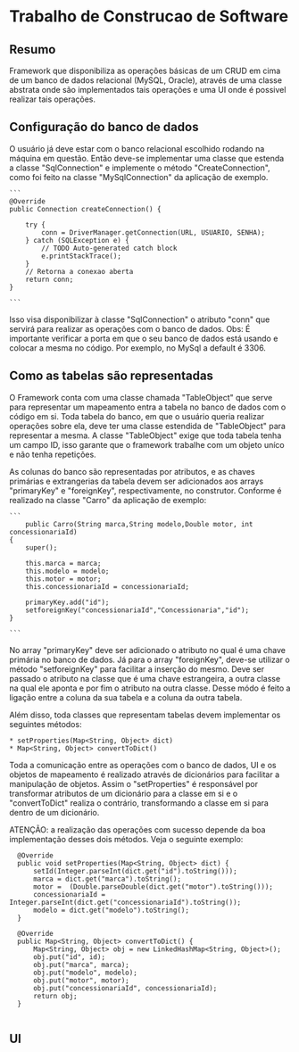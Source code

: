 # Trabalho de Construcao de Software

## Resumo
  Framework que disponibiliza as operações básicas de um CRUD em cima de um banco de dados relacional (MySQL, Oracle), 
  através de uma classe abstrata onde são implementados tais operações e uma UI onde é possivel realizar tais operações.
	
## Configuração do banco de dados
  O usuário já deve estar com o banco relacional escolhido rodando na máquina em questão. Então deve-se implementar uma classe que estenda a classe "SqlConnection" e implemente o método "CreateConnection", como foi feito na classe "MySqlConnection" da aplicação de exemplo.
	
	```
	@Override
	public Connection createConnection() {

		try {
			conn = DriverManager.getConnection(URL, USUARIO, SENHA);
		} catch (SQLException e) {
			// TODO Auto-generated catch block
			e.printStackTrace();
		}
		// Retorna a conexao aberta
		return conn;
	}
	
	```
	
  Isso visa disponibilizar à classe "SqlConnection" o atributo "conn" que servirá para realizar as operações com o  banco de dados.
  Obs: É importante verificar a porta em que o seu banco de dados está usando e colocar a mesma no código. Por exemplo, no MySql a default é 3306.
		
## Como as tabelas são representadas
  O Framework conta com uma classe chamada "TableObject" que serve para representar um mapeamento entra a tabela no banco de dados com o código em si.
  Toda tabela do banco, em que o usuário queria realizar operações sobre ela, deve ter uma classe estendida de "TableObject" para representar a mesma.
  A classe "TableObject" exige que toda tabela tenha um campo ID, isso garante que o framework trabalhe com um objeto uníco e não tenha repetições.
		
  As colunas do banco são representadas por atributos, e as chaves primárias e extrangerias da tabela devem ser adicionados aos arrays 
  "primaryKey" e "foreignKey", respectivamente, no construtor. Conforme é realizado na classe "Carro" da aplicação de exemplo:
	
	```
		public Carro(String marca,String modelo,Double motor, int concessionariaId)
	{
		super();
		
		this.marca = marca;
		this.modelo = modelo;
		this.motor = motor;
		this.concessionariaId = concessionariaId;
		
		primaryKey.add("id");
		setforeignKey("concessionariaId","Concessionaria","id");
	}
	
	```
	
  No array "primaryKey" deve ser adicionado o atributo no qual é uma chave primária no banco de dados. 
  Já para o array "foreignKey", deve-se utilizar o método "setforeignKey" para facilitar a inserção do mesmo. Deve ser passado o atributo na classe que é uma chave estrangeira, a outra classe na qual ele aponta e por fim o atributo na outra classe. Desse módo é feito a ligação entre a coluna da sua tabela e a coluna da outra tabela.
	
  Além disso, toda classes que representam tabelas devem implementar os seguintes métodos: 
	
	* setProperties(Map<String, Object> dict)
	* Map<String, Object> convertToDict()
	
  Toda a comunicação entre as operações com o banco de dados, UI e os objetos de mapeamento é realizado através de dicionários para facilitar a manipulação de objetos.
  Assim o "setProperties" é responsável por transformar atributos de um dicionário para a classe em si e o "convertToDict" realiza o contrário, transformando a classe em si para dentro de um dicionário.
	
  ATENÇÃO: a realização das operações com sucesso depende da boa implementação desses dois métodos. Veja o seguinte exemplo:
  
  ```
	@Override
	public void setProperties(Map<String, Object> dict) {
		setId(Integer.parseInt(dict.get("id").toString()));
		marca = dict.get("marca").toString();
		motor =  (Double.parseDouble(dict.get("motor").toString()));
		concessionariaId = Integer.parseInt(dict.get("concessionariaId").toString());
		modelo = dict.get("modelo").toString();
	}

	@Override
	public Map<String, Object> convertToDict() {
		Map<String, Object> obj = new LinkedHashMap<String, Object>();
		obj.put("id", id);
		obj.put("marca", marca);
		obj.put("modelo", modelo);
		obj.put("motor", motor);
		obj.put("concessionariaId", concessionariaId);
		return obj;
	}
	
```

## UI
	
	
	
	

